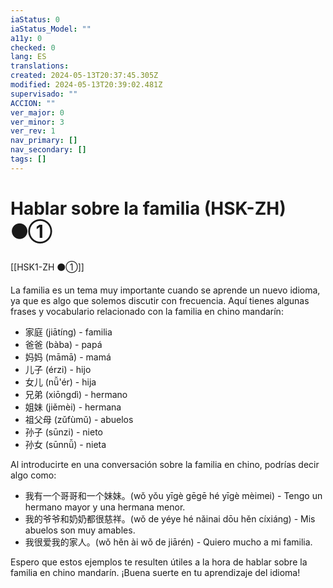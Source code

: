 ```yaml
---
iaStatus: 0
iaStatus_Model: ""
a11y: 0
checked: 0
lang: ES
translations: 
created: 2024-05-13T20:37:45.305Z
modified: 2024-05-13T20:39:02.481Z
supervisado: ""
ACCION: ""
ver_major: 0
ver_minor: 3
ver_rev: 1
nav_primary: []
nav_secondary: []
tags: []
---
```

# Hablar sobre la familia (HSK-ZH) ⚫①

[[HSK1-ZH ⚫①]]

La familia es un tema muy importante cuando se aprende un nuevo idioma, ya que es algo que solemos discutir con frecuencia. Aquí tienes algunas frases y vocabulario relacionado con la familia en chino mandarín:

- 家庭 (jiātíng) - familia
- 爸爸 (bàba) - papá
- 妈妈 (māmā) - mamá
- 儿子 (érzi) - hijo
- 女儿 (nǚ'ér) - hija
- 兄弟 (xiōngdì) - hermano
- 姐妹 (jiěmèi) - hermana
- 祖父母 (zǔfùmǔ) - abuelos
- 孙子 (sūnzi) - nieto
- 孙女 (sūnnǚ) - nieta

Al introducirte en una conversación sobre la familia en chino, podrías decir algo como:

- 我有一个哥哥和一个妹妹。(wǒ yǒu yīgè gēgē hé yīgè mèimei) - Tengo un hermano mayor y una hermana menor.
- 我的爷爷和奶奶都很慈祥。(wǒ de yéye hé nǎinai dōu hěn cíxiáng) - Mis abuelos son muy amables.
- 我很爱我的家人。(wǒ hěn ài wǒ de jiārén) - Quiero mucho a mi familia.

Espero que estos ejemplos te resulten útiles a la hora de hablar sobre la familia en chino mandarín. ¡Buena suerte en tu aprendizaje del idioma!
